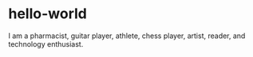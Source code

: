 # hello-world
I am a pharmacist, guitar player, athlete, chess player, artist, reader, and technology enthusiast.
